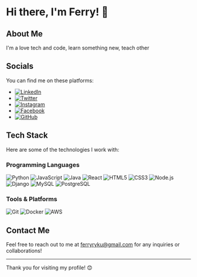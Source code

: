 # Hi there, I'm Ferry! 👋

## About Me
I'm a love tech and code, learn something new, teach other

## Socials
You can find me on these platforms:
- [![LinkedIn](https://img.shields.io/badge/LinkedIn-YourLinkedInProfile-blue)](https://www.linkedin.com/in/YourLinkedInProfile)
- [![Twitter](https://img.shields.io/badge/Twitter-YourTwitterHandle-blue)](https://twitter.com/YourTwitterHandle)
- [![Instagram](https://img.shields.io/badge/Instagram-YourInstagramHandle-pink)](https://instagram.com/YourInstagramHandle)
- [![Facebook](https://img.shields.io/badge/Facebook-YourFacebookProfile-blue)](https://facebook.com/YourFacebookProfile)
- [![GitHub](https://img.shields.io/badge/GitHub-YourGitHubUsername-black)](https://github.com/YourGitHubUsername)

## Tech Stack
Here are some of the technologies I work with:

### Programming Languages
![Python](https://img.shields.io/badge/Python-3776AB?style=for-the-badge&logo=python&logoColor=white)
![JavaScript](https://img.shields.io/badge/JavaScript-F7DF1E?style=for-the-badge&logo=javascript&logoColor=black)
![Java](https://img.shields.io/badge/Java-007396?style=for-the-badge&logo=java&logoColor=white)
![React](https://img.shields.io/badge/React-20232A?style=for-the-badge&logo=react&logoColor=61DAFB)
![HTML5](https://img.shields.io/badge/HTML5-E34F26?style=for-the-badge&logo=html5&logoColor=white)
![CSS3](https://img.shields.io/badge/CSS3-1572B6?style=for-the-badge&logo=css3&logoColor=white)
![Node.js](https://img.shields.io/badge/Node.js-339933?style=for-the-badge&logo=nodedotjs&logoColor=white)
![Django](https://img.shields.io/badge/Django-092E20?style=for-the-badge&logo=django&logoColor=white)
![MySQL](https://img.shields.io/badge/MySQL-4479A1?style=for-the-badge&logo=mysql&logoColor=white)
![PostgreSQL](https://img.shields.io/badge/PostgreSQL-336791?style=for-the-badge&logo=postgresql&logoColor=white)

### Tools & Platforms
![Git](https://img.shields.io/badge/Git-F05032?style=for-the-badge&logo=git&logoColor=white)
![Docker](https://img.shields.io/badge/Docker-2496ED?style=for-the-badge&logo=docker&logoColor=white)
![AWS](https://img.shields.io/badge/AWS-232F3E?style=for-the-badge&logo=amazonaws&logoColor=white)

## Contact Me
Feel free to reach out to me at ferryryku@gmail.com for any inquiries or collaborations!

---

Thank you for visiting my profile! 😊
